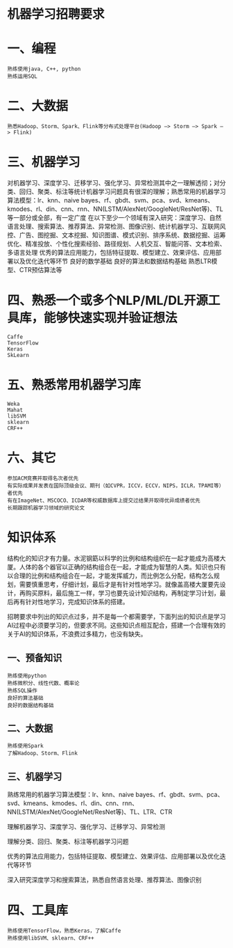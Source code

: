 # 机器学习招聘要求
# 一、编程
    熟练使用java, C++, python
    熟练运用SQL
# 二、大数据
    熟悉Hadoop、Storm、Spark、Flink等分布式处理平台(Hadoop —> Storm —> Spark —> Flink)
# 三、机器学习
对机器学习、深度学习、迁移学习、强化学习、异常检测其中之一理解透彻；对分类、回归、聚类、标注等统计机器学习问题具有很深的理解；熟悉常用的机器学习算法模型：lr、knn、naive bayes、rf、gbdt、svm、pca、svd、kmeans、kmodes、rl、din、cnn、rnn、NN(LSTM/AlexNet/GoogleNet/ResNet等)、TL等一部分或全部，有一定广度
在以下至少一个领域有深入研究：深度学习、自然语言处理、搜索算法、推荐算法、异常检测、图像识别、统计机器学习、互联网风控、广告、图挖掘、文本挖掘、知识图谱、模式识别、排序系统、数据挖掘、运筹优化、精准投放、个性化搜索经验、路径规划、人机交互、智能问答、文本检索、多语言处理
优秀的算法应用能力，包括特征提取、模型建立、效果评估、应用部署以及优化迭代等环节
良好的数学基础
良好的算法和数据结构基础
熟悉LTR模型、CTR预估算法等

# 四、熟悉一个或多个NLP/ML/DL开源工具库，能够快速实现并验证想法
    Caffe
    TensorFlow
    Keras
    SkLearn
# 五、熟悉常用机器学习库
    Weka
    Mahat
    libSVM
    sklearn
    CRF++
# 六、其它
    参加ACM竞赛并取得名次者优先
    有实际成果并发表在国际顶级会议、期刊（如CVPR，ICCV，ECCV，NIPS，ICLR，TPAMI等）者优先
    有在ImageNet、MSCOCO、ICDAR等权威数据库上提交过结果并取得优异成绩者优先
    长期跟踪机器学习领域的研究论文
    
# 知识体系
结构化的知识才有力量。水泥钢筯以科学的比例和结构组织在一起才能成为高楼大厦。人体的各个器官以正确的结构组合在一起，才能成为智慧的人类。知识也只有以合理的比例和结构组合在一起，才能发挥威力，而比例怎么分配，结构怎么规划，需要慎重思考，仔细计划，最后才是有针对性地学习。就像盖高楼大厦要先设计，再购买原料，最后施工一样，学习也要先设计知识结构，再制定学习计划，最后再有针对性地学习，完成知识体系的搭建。

招聘要求中列出的知识点过多，并不是每一个都需要学，下面列出的知识点是学习AI过程中必须要学习的，但要求不同。这些知识点相互配合，搭建一个合理有效的关于AI的知识体系，不浪费过多精力，也没有缺失。

## 一、预备知识
    熟练使用python
    熟练微积分、线性代数、概率论
    熟练SQL操作
    良好的算法基础
    良好的数据结构基础
## 二、大数据
    熟练使用Spark
    了解Hadoop、Storm、Flink
## 三、机器学习
熟练常用的机器学习算法模型：lr、knn、naive bayes、rf、gbdt、svm、pca、svd、kmeans、kmodes、rl、din、cnn、rnn、NN(LSTM/AlexNet/GoogleNet/ResNet等)、TL、LTR、CTR

理解机器学习、深度学习、强化学习、迁移学习、异常检测

理解分类、回归、聚类、标注等机器学习问题

优秀的算法应用能力，包括特征提取、模型建立、效果评估、应用部署以及优化迭代等环节

深入研究深度学习和搜索算法，熟悉自然语言处理、推荐算法、图像识别

# 四、工具库
    熟练使用TensorFlow，熟悉Keras，了解Caffe
    熟练使用libSVM、sklearn、CRF++
